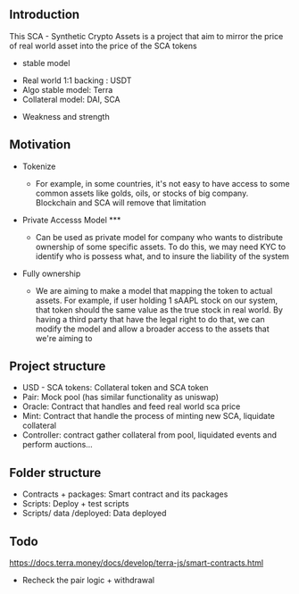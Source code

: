 ## Introduction 
This SCA - Synthetic Crypto Assets is a project that aim to mirror the price of real world asset into the price of the SCA tokens 

+ stable model
 - Real world 1:1 backing : USDT 
 - Algo stable model: Terra
 - Collateral model: DAI, SCA 

+ Weakness and strength 
 

## Motivation 
- Tokenize 
  + For example, in some countries, it's not easy to have access to some common assets like golds, oils, or stocks of big company. Blockchain and SCA will remove that limitation

- Private Accesss Model *** 
    + Can be used as private model for company who wants to distribute ownership of some specific assets. To do this, we may need KYC to identify who is possess what, and to insure the liability of the system 

- Fully ownership
    + We are aiming to make a model that mapping the token to actual assets. For example, if user holding 1 sAAPL stock on our system, that token should the same value as the true stock in real world. By having a third party that have the legal right to do that, we can modify the model and allow a broader access to the assets that we're aiming to 


##  Project structure 
 - USD - SCA tokens: Collateral token and SCA token
 - Pair: Mock pool (has similar functionality as uniswap)
 - Oracle: Contract that handles and feed real world sca price 
 - Mint: Contract that handle the process of minting new SCA, liquidate collateral 
 - Controller: contract gather collateral from pool, liquidated events  and perform auctions... 

 ## Folder structure 
 - Contracts + packages: Smart contract and its packages 
 - Scripts: Deploy + test scripts
 - Scripts/ data /deployed: Data deployed 

## Todo 
https://docs.terra.money/docs/develop/terra-js/smart-contracts.html
- Recheck the pair logic  + withdrawal 


